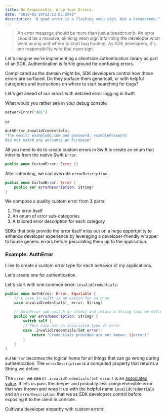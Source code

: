 ```yaml
---
title: Be Responsible. Wrap Your Errors.
date: "2020-01-29T22:12:03.284Z"
description: "A good error is a flashing neon sign. Not a breadcrumb."
---
```


<blockquote>An error message should be more than just a breadcrumb. An error should be a massive, blinking neon sign informing the developer what went wrong and where to start bug hunting. As SDK developers, it's our responsibility wire that neon sign.</blockquote>

Let's imagine we're implementing a clientside authentication library as part of an SDK. Authentication is fertile ground for confusing errors.

Complicated as the domain might be, SDK developers control how those errors are surfaced. Do they surface them genericall, or with helpful categories and instructions on where to start searching for bugs?

Let's get ahead of our errors with detailed error logging in Swift.

What would you rather see in your debug console:

<div class="impl">

```bash
networkError("401")
```

</div>

or

<div class="impl">

```bash
AuthError.invalidCredentials:
"The email: example@g.com and password: examplePassword
did not match any accounts on Firebase"
```

</div>

All you need to do to create custom errors in Swift is create an enum that inherits from the native Swift `Error`.

<div class="impl">

```swift
public enum CustomError: Error {}
```

</div>

After inheriting, we can override `errorDescription`.

<div class="impl">

```swift
public enum CustomError: Error {
    public var errorDescription: String?
}
```

</div>

We compose a quality custom error from 3 parts:

1. The error itself
2. An enum of error sub-categories
3. A tailored error description for each category

SDKs that only provide the error itself miss out on a huge opportunity to enhance developer experience by leveraging a developer-friendly wrapper to house generic errors before percolating them up to the application.

<h3>Example: AuthError</h3>

I like to create a custom error type for each behavior of my applications.

Let's create one for authentication.

Let's start with one common error: `invalidCredentials`:

<div class="impl">

```swift
public enum AuthError: Error, Equatable {
    // A case in Swift is an option for an enum
    case invalidCredentials(_ error: String)

    // AuthError can switch on itself and return a String that we define
    public var errorDescription: String? {
        switch self {
        // This case has an associated type of error
        case .invalidCredentials(let error):
            return "Credentials provided are not known: \(error)"
        }
    }
}
```

</div>

`AuthError` becomes the logical home for all things that can go wrong during authentication. The `errorDescription` is a computed property that returns a String we define.

The `error` we see in `.invalidCredentials(let error)` is an [associated value](https://docs.swift.org/swift-book/LanguageGuide/Enumerations.html). It lets us pass the deeper and probably less comprehensible error that was thrown and wrap it up with the helpful name `invalidCredentials` and an `errorDescription` that we as SDK developers control before exposing it to the client in console.

Cultivate developer empathy with custom errors!
